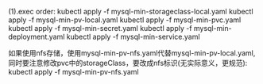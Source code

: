 (1).exec order:
kubectl apply -f mysql-min-storageclass-local.yaml
kubectl apply -f mysql-min-pv-local.yaml
kubectl apply -f mysql-min-pvc.yaml
kubectl apply -f mysql-min-secret.yaml
kubectl apply -f mysql-min-deployment.yaml
kubectl apply -f mysql-min-service.yaml

如果使用nfs存储，使用mysql-min-pv-nfs.yaml代替mysql-min-pv-local.yaml,同时要注意修改pvc中的storageClass，要改成nfs标识(无实际意义，更规范):
kubectl apply -f mysql-min-pv-nfs.yaml
